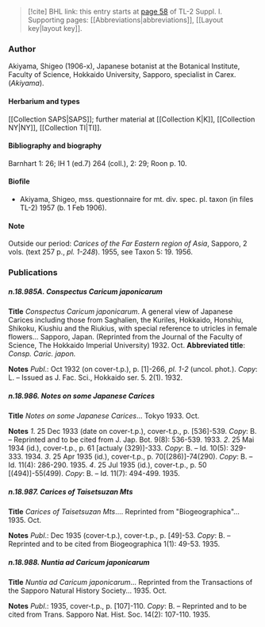 > [!cite] BHL link: this entry starts at [page 58](https://www.biodiversitylibrary.org/item/103858#page/70/mode/1up) of TL-2 Suppl. I.
> Supporting pages: [[Abbreviations|abbreviations]], [[Layout key|layout key]].

### Author

Akiyama, Shigeo (1906-x), Japanese botanist at the Botanical Institute, Faculty of Science, Hokkaido University, Sapporo, specialist in Carex. (*Akiyama*).

#### Herbarium and types

[[Collection SAPS|SAPS]]; further material at [[Collection K|K]], [[Collection NY|NY]], [[Collection TI|TI]].

#### Bibliography and biography

Barnhart 1: 26; IH 1 (ed.7) 264 (coll.), 2: 29; Roon p. 10.

#### Biofile

- Akiyama, Shigeo, mss. questionnaire for mt. div. spec. pl. taxon (in files TL-2) 1957 (b. 1 Feb 1906).

#### Note

Outside our period: *Carices of the Far Eastern region of Asia*, Sapporo, 2 vols. (text 257 p., *pl. 1-248*). 1955, see Taxon 5: 19. 1956.

### Publications

##### n.18.985A. Conspectus Caricum japonicarum

**Title**
*Conspectus Caricum japonicarum*. A general view of Japanese Carices including those from Saghalien, the Kuriles, Hokkaido, Honshiu, Shikoku, Kiushiu and the Riukius, with special reference to utricles in female flowers... Sapporo, Japan. (Reprinted from the Journal of the Faculty of Science, The Hokkaido Imperial University) 1932. Oct.
**Abbreviated title**: *Consp. Caric. japon.*

**Notes**
*Publ*.: Oct 1932 (on cover-t.p.), p. \[1\]-266, *pl. 1-2* (uncol. phot.). *Copy*: L. – Issued as J. Fac. Sci., Hokkaido ser. 5. 2(1). 1932.

##### n.18.986. Notes on some Japanese Carices

**Title**
*Notes on some Japanese Carices*... Tokyo 1933. Oct.

**Notes**
*1*. 25 Dec 1933 (date on cover-t.p.), cover-t.p., p. \[536\]-539. *Copy*: B. – Reprinted and to be cited from J. Jap. Bot. 9(8): 536-539. 1933.
*2*. 25 Mai 1934 (id.), cover-t.p., p. 61 \[actualy (329)\]-333. *Copy*: B. – Id. 10(5): 329-333. 1934.
*3*. 25 Apr 1935 (id.), cover-t.p., p. 70\[(286)\]-74(290). *Copy*: B. – Id. 11(4): 286-290. 1935.
*4*. 25 Jul 1935 (id.), cover-t.p., p. 50 \[(494)\]-55(499). *Copy*: B. – Id. 11(7): 494-499. 1935.

##### n.18.987. Carices of Taisetsuzan Mts

**Title**
*Carices of Taisetsuzan Mts*.... Reprinted from "Biogeographica"... 1935. Oct.

**Notes**
*Publ*.: Dec 1935 (cover-t.p.), cover-t.p., p. \[49\]-53. *Copy*: B. – Reprinted and to be cited from Biogeographica 1(1): 49-53. 1935.

##### n.18.988. Nuntia ad Caricum japonicarum

**Title**
*Nuntia ad Caricum japonicarum*... Reprinted from the Transactions of the Sapporo Natural History Society... 1935. Oct.

**Notes**
*Publ*.: 1935, cover-t.p., p. \[107\]-110. *Copy*: B. – Reprinted and to be cited from Trans. Sapporo Nat. Hist. Soc. 14(2): 107-110. 1935.

